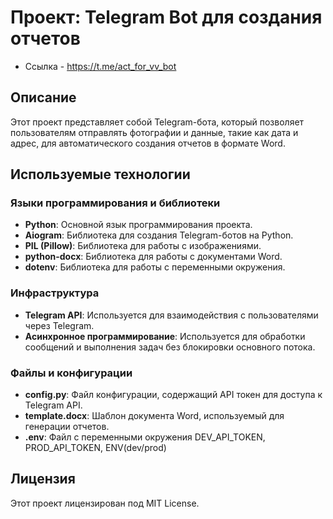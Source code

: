 # Проект: Telegram Bot для создания отчетов

- Ссылка - https://t.me/act_for_vv_bot

## Описание

Этот проект представляет собой Telegram-бота, который позволяет пользователям отправлять фотографии и данные, такие как дата и адрес, для автоматического создания отчетов в формате Word.

## Используемые технологии

### Языки программирования и библиотеки

- **Python**: Основной язык программирования проекта.
- **Aiogram**: Библиотека для создания Telegram-ботов на Python.
- **PIL (Pillow)**: Библиотека для работы с изображениями.
- **python-docx**: Библиотека для работы с документами Word.
- **dotenv**: Библиотека для работы с переменными окружения.

### Инфраструктура

- **Telegram API**: Используется для взаимодействия с пользователями через Telegram.
- **Асинхронное программирование**: Используется для обработки сообщений и выполнения задач без блокировки основного потока.

### Файлы и конфигурации

- **config.py**: Файл конфигурации, содержащий API токен для доступа к Telegram API.
- **template.docx**: Шаблон документа Word, используемый для генерации отчетов.
- **.env**: Файл с переменными окружения DEV_API_TOKEN, PROD_API_TOKEN, ENV(dev/prod)

## Лицензия

Этот проект лицензирован под MIT License.
